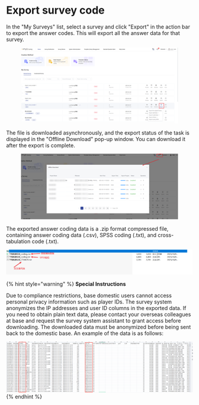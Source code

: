 # Export survey code

In the "My Surveys" list, select a survey and click "Export" in the action bar to export the answer codes. This will export all the answer data for that survey.

<figure><img src="../../../.gitbook/assets/image (930).png" alt=""><figcaption></figcaption></figure>

&#x20;The file is downloaded asynchronously, and the export status of the task is displayed in the "Offline Download" pop-up window. You can download it after the export is complete.

<figure><img src="../../../.gitbook/assets/image (931).png" alt=""><figcaption></figcaption></figure>

The exported answer coding data is a .zip format compressed file, containing answer coding data (.csv), SPSS coding (.txt), and cross-tabulation code (.txt).

![Exported survey response data file](../../../.gitbook/assets/Snipaste_2023-10-09_10-27-02.png)

{% hint style="warning" %}
**Special Instructions**

Due to compliance restrictions, base domestic users cannot access personal privacy information such as player IDs. The survey system anonymizes the IP addresses and user ID columns in the exported data. If you need to obtain plain text data, please contact your overseas colleagues at base and request the survey system assistant to grant access before downloading. The downloaded data must be anonymized before being sent back to the domestic base. An example of the data is as follows:

<img src="../../../.gitbook/assets/image (2) (1) (1) (1) (1) (1) (1) (1) (1) (1).png" alt="" data-size="original">
{% endhint %}







